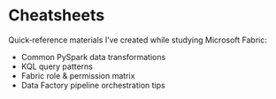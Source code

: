 # Cheatsheets

Quick‑reference materials I’ve created while studying Microsoft Fabric:

- Common PySpark data transformations
- KQL query patterns
- Fabric role & permission matrix
- Data Factory pipeline orchestration tips
